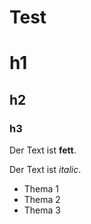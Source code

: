 # Test

# h1
## h2
### h3


Der Text ist **fett**.

Der Text ist *italic*.

- Thema 1
- Thema 2
- Thema 3
